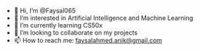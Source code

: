 - 👋 Hi, I’m @Faysal065
- 👀 I’m interested in Artificial Intelligence and Machine Learning
- 🌱 I’m currently learning CS50x
- 💞️ I’m looking to collaborate on my projects
- 📫 How to reach me: faysalahmed.anik@gmail.com

<!---
Faysal065/Faysal065 is a ✨ special ✨ repository because its `README.md` (this file) appears on your GitHub profile.
You can click the Preview link to take a look at your changes.
--->
